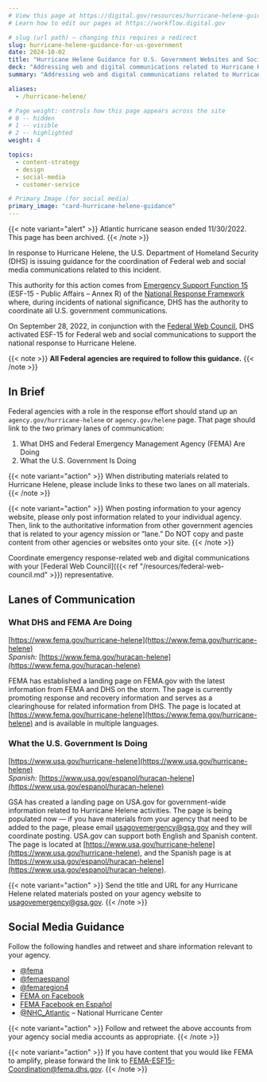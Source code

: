 ```yaml
---
# View this page at https://digital.gov/resources/hurricane-helene-guidance-for-us-government
# Learn how to edit our pages at https://workflow.digital.gov

# slug (url path) — changing this requires a redirect
slug: hurricane-helene-guidance-for-us-government
date: 2024-10-02
title: "Hurricane Helene Guidance for U.S. Government Websites and Social Media"
deck: "Addressing web and digital communications related to Hurricane Helene"
summary: "Addressing web and digital communications related to Hurricane Helene"

aliases:
  - /hurricane-helene/

# Page weight: controls how this page appears across the site
# 0 -- hidden
# 1 -- visible
# 2 -- highlighted
weight: 4

topics:
  - content-strategy
  - design
  - social-media
  - customer-service

# Primary Image (for social media)
primary_image: "card-hurricane-helene-guidance"
---
```


{{< note variant="alert" >}} Atlantic hurricane season ended 11/30/2022. This page has been archived. {{< /note >}}

In response to Hurricane Helene, the U.S. Department of Homeland Security (DHS) is issuing guidance for the coordination of Federal web and social media communications related to this incident.

This authority for this action comes from [Emergency Support Function 15](https://www.fema.gov/media-library/assets/documents/34369) (ESF-15 - Public Affairs – Annex R) of the [National Response Framework](https://www.fema.gov/media-library/assets/documents/117791) where, during incidents of national significance, DHS has the authority to coordinate all U.S. government communications.

On September 28, 2022, in conjunction with the [Federal Web Council](https://digital.gov/resources/federal-web-council/), DHS activated ESF-15 for Federal web and social communications to support the national response to Hurricane Helene.

{{< note >}} **All Federal agencies are required to follow this guidance.** {{< /note >}}

## In Brief

Federal agencies with a role in the response effort should stand up an `agency.gov/hurricane-helene` or `agency.gov/helene` page. That page should link to the two primary lanes of communication:

1. What DHS and Federal Emergency Management Agency (FEMA) Are Doing
2. What the U.S. Government Is Doing

{{< note variant="action" >}}
When distributing materials related to Hurricane Helene, please include links to these two lanes on all materials.
{{< /note >}}

{{< note variant="action" >}}
When posting information to your agency website, please only post information related to your individual agency. Then, link to the authoritative information from other government agencies that is related to your agency mission or ”lane.” Do NOT copy and paste content from other agencies or websites onto your site.
{{< /note >}}

Coordinate emergency response-related web and digital communications with your [Federal Web Council]({{< ref "/resources/federal-web-council.md" >}}) representative.

## Lanes of Communication

### What DHS and FEMA Are Doing

[https://www.fema.gov/hurricane-helene](https://www.fema.gov/hurricane-helene) <br />
_Spanish:_ [https://www.fema.gov/huracan-helene](https://www.fema.gov/huracan-helene)

FEMA has established a landing page on FEMA.gov with the latest information from FEMA and DHS on the storm. The page is currently promoting response and recovery information and serves as a clearinghouse for related information from DHS. The page is located at [https://www.fema.gov/hurricane-helene](https://www.fema.gov/hurricane-helene) and is available in multiple languages.

### What the U.S. Government Is Doing

[https://www.usa.gov/hurricane-helene](https://www.usa.gov/hurricane-helene) <br />
_Spanish:_ [https://www.usa.gov/espanol/huracan-helene](https://www.usa.gov/espanol/huracan-helene)

GSA has created a landing page on USA.gov for government-wide information related to Hurricane Helene activities. The page is being populated now — if you have materials from your agency that need to be added to the page, please email usagovemergency@gsa.gov and they will coordinate posting. USA.gov can support both English and Spanish content. The page is located at [https://www.usa.gov/hurricane-helene](https://www.usa.gov/hurricane-helene), and the Spanish page is at [https://www.usa.gov/espanol/huracan-helene](https://www.usa.gov/espanol/huracan-helene).

{{< note variant="action" >}}
Send the title and URL for any Hurricane Helene related materials posted on your agency website to usagovemergency@gsa.gov.
{{< /note >}}

## Social Media Guidance

Follow the following handles and retweet and share information relevant to your agency.

- [@fema](https://www.twitter.com/fema)
- [@femaespanol](https://twitter.com/femaespanol)
- [@femaregion4](https://twitter.com/femaregion4)
- [FEMA on Facebook](https://www.facebook.com/fema)
- [FEMA Facebook en Español](https://www.facebook.com/FEMAespanol/)
- [@NHC_Atlantic](https://twitter.com/NHC_Atlantic) – National Hurricane Center

{{< note variant="action" >}}
Follow and retweet the above accounts from your agency social media accounts as appropriate.
{{< /note >}}

{{< note variant="action" >}}
If you have content that you would like FEMA to amplify, please forward the link to FEMA-ESF15-Coordination@fema.dhs.gov.
{{< /note >}}
